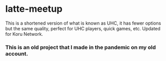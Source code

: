 # latte-meetup
This is a shortened version of what is known as UHC, it has fewer options but the same quality, perfect for UHC players, quick games, etc.  Updated for Koru Network.

### This is an old project that I made in the pandemic on my old account.
